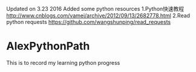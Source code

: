 Updated on 3.23 2016
Added some python resources
1.Python快速教程 http://www.cnblogs.com/vamei/archive/2012/09/13/2682778.html
2.Read python requests  https://github.com/wangshunping/read_requests



# AlexPythonPath
This is to record my learning python progress
